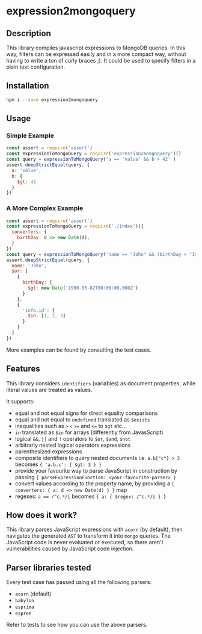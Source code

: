# expression2mongoquery
## Description
This library compiles javascript expressions to MongoDB queries. In this way, filters can be expressed easily and in a more compact way, without having to write a ton of curly braces ;).
It could be used to specify filters in a plain text configuration.

## Installation
```bash
npm i --save expression2mongoquery
```

## Usage
### Simple Example
```js
const assert = require('assert')
const expressionToMongoQuery = require('expression2mongoquery')()
const query = expressionToMongoQuery('a == "value" && b > 42' )
assert.deepStrictEqual(query, {
  a: 'value',
  b: {
    $gt: 42
  }
})
```

### A More Complex Example
```js
const assert = require('assert')
const expressionToMongoQuery = require('./index')({
  converters: {
    birthDay: d => new Date(d),
  }
})
const query = expressionToMongoQuery('name == "John" && (birthDay > "1990-05-02" || info.id in [1,2,3])')
assert.deepStrictEqual(query, {
  name: 'John',
  $or: [
    {
      birthDay: {
        $gt: new Date('1990-05-02T00:00:00.000Z')
      }
    },
    {
      'info.id': {
        $in: [1, 2, 3]
      }
    }
  ]
})
```

More examples can be found by consulting the test cases.

## Features
This library considers `identifiers` (variables) as document properties, while literal values are treated as values.


It supports:
 - equal and not equal signs for direct equality comparisons
 - equal and not equal to `undefined` translated as `$exists`
 - inequalities such as `>` `<` `>=` and `<=` to `$gt` etc...
 - `in` translated as `$in` for arrays (differently from JavasScript)
 - logical `&&`, `||` and `!` operators to `$or`, `$and`, `$not`
 - arbitrarly nested logical operators expressions
 - parenthesized expressions
 - composite identifiers to query nested documents i.e. `a.b["c"] > 3` becomes `{ 'a.b.c': { $gt: 3 } }`
 - provide your favourite way to parse JavaScript in construction by passing `{ parseExpressionFunction: <your-favourite-parser> }`
 - convert values according to the property name, by providing a `{ converters: { a: d => new Date(d) } }` map
 - regexes: `a == /^c.*/i` becomes `{ a: { $regex: /^c.*/i } }`

## How does it work?
This library parses JavaScript expressions with `acorn` (by default), then navigates the generated `AST` to transform it into `mongo` queries.
The JavaScript code is never evaluated or executed, so there aren't vulnerabilities caused by JavaScript code injection.

## Parser libraries tested
Every test case has passed using all the following parsers:
 - `acorn` (default)
 - `babylon`
 - `esprima`
 - `espree`

Refer to tests to see how you can use the above parsers.
